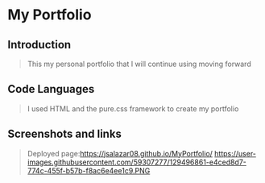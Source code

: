 # My Portfolio

## Introduction

> This my personal portfolio that I will continue using moving forward

## Code Languages

> I used HTML and the pure.css framework to create my portfolio

## Screenshots and links

> Deployed page:https://jsalazar08.github.io/MyPortfolio/
> https://user-images.githubusercontent.com/59307277/129496861-e4ced8d7-774c-455f-b57b-f8ac6e4ee1c9.PNG

